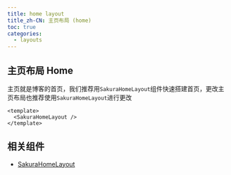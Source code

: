 ```yaml
---
title: home layout
title_zh-CN: 主页布局 (home)
toc: true
categories:
  - layouts
---
```


## 主页布局 Home

主页就是博客的首页，我们推荐用`SakuraHomeLayout`组件快速搭建首页，更改主页布局也推荐使用`SakuraHomeLayout`进行更改

```vue
<template>
  <SakuraHomeLayout />
</template>
```

## 相关组件

- [SakuraHomeLayout](/components-layout/SakuraHomeLayout)
